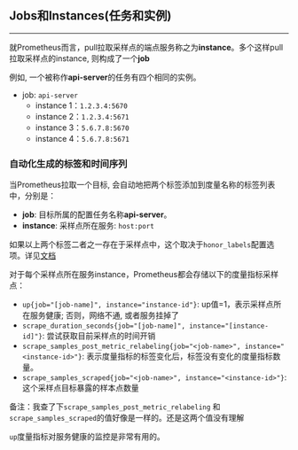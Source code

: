 ## Jobs和Instances(任务和实例)
---
就Prometheus而言，pull拉取采样点的端点服务称之为**instance**。多个这样pull拉取采样点的instance, 则构成了一个**job**

例如, 一个被称作**api-server**的任务有四个相同的实例。
 - job: `api-server`
     - instance 1：`1.2.3.4:5670`
     - instance 2：`1.2.3.4:5671`
     - instance 3：`5.6.7.8:5670`
     - instance 4：`5.6.7.8:5671`

### 自动化生成的标签和时间序列
当Prometheus拉取一个目标, 会自动地把两个标签添加到度量名称的标签列表中，分别是：
  - **job**: 目标所属的配置任务名称**api-server**。
  - **instance**: 采样点所在服务: `host:port`

如果以上两个标签二者之一存在于采样点中，这个取决于`honor_labels`配置选项。详见[文档](https://prometheus.io/docs/operating/configuration/#%3Cscrape_config%3E)

对于每个采样点所在服务instance，Prometheus都会存储以下的度量指标采样点：
 - `up{job="[job-name]", instance="instance-id"}`: up值=1，表示采样点所在服务健康;  否则，网络不通, 或者服务挂掉了
 - `scrape_duration_seconds{job="[job-name]", instance="[instance-id]"}`: 尝试获取目前采样点的时间开销
 - `scrape_samples_post_metric_relabeling{job="<job-name>", instance="<instance-id>"}`: 表示度量指标的标签变化后，标签没有变化的度量指标数量。
 - `scrape_samples_scraped{job="<job-name>", instance="<instance-id>"}`: 这个采样点目标暴露的样本点数量

备注：我查了下`scrape_samples_post_metric_relabeling` 和 `scrape_samples_scraped`的值好像是一样的。还是这两个值没有理解

`up`度量指标对服务健康的监控是非常有用的。
